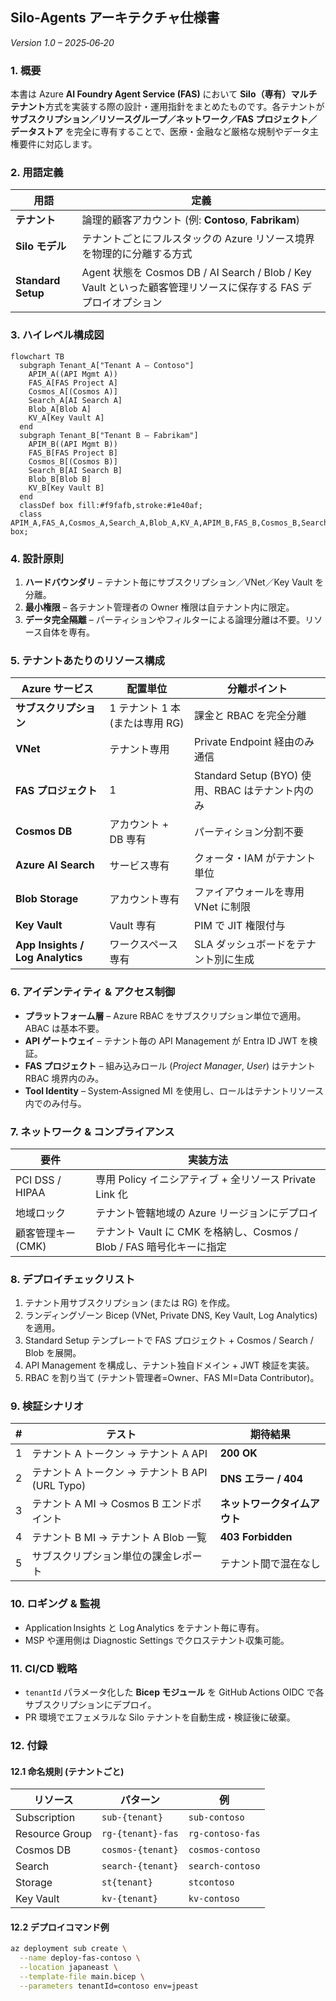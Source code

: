 ## Silo‑Agents アーキテクチャ仕様書

*Version 1.0 – 2025‑06‑20*

### 1. 概要

本書は Azure **AI Foundry Agent Service (FAS)** において **Silo（専有）マルチテナント**方式を実装する際の設計・運用指針をまとめたものです。各テナントが **サブスクリプション／リソースグループ／ネットワーク／FAS プロジェクト／データストア** を完全に専有することで、医療・金融など厳格な規制やデータ主権要件に対応します。

### 2. 用語定義

| 用語                 | 定義                                                                                 |
| ------------------ | ---------------------------------------------------------------------------------- |
| **テナント**           | 論理的顧客アカウント (例: **Contoso**, **Fabrikam**)                                          |
| **Silo モデル**       | テナントごとにフルスタックの Azure リソース境界を物理的に分離する方式                                             |
| **Standard Setup** | Agent 状態を Cosmos DB / AI Search / Blob / Key Vault といった顧客管理リソースに保存する FAS デプロイオプション |

### 3. ハイレベル構成図

```mermaid
flowchart TB
  subgraph Tenant_A["Tenant A – Contoso"]
    APIM_A((API Mgmt A))
    FAS_A[FAS Project A]
    Cosmos_A[(Cosmos A)]
    Search_A[AI Search A]
    Blob_A[Blob A]
    KV_A[Key Vault A]
  end
  subgraph Tenant_B["Tenant B – Fabrikam"]
    APIM_B((API Mgmt B))
    FAS_B[FAS Project B]
    Cosmos_B[(Cosmos B)]
    Search_B[AI Search B]
    Blob_B[Blob B]
    KV_B[Key Vault B]
  end
  classDef box fill:#f9fafb,stroke:#1e40af;
  class APIM_A,FAS_A,Cosmos_A,Search_A,Blob_A,KV_A,APIM_B,FAS_B,Cosmos_B,Search_B,Blob_B,KV_B box;
```

### 4. 設計原則

1. **ハードバウンダリ** – テナント毎にサブスクリプション／VNet／Key Vault を分離。
2. **最小権限** – 各テナント管理者の Owner 権限は自テナント内に限定。
3. **データ完全隔離** – パーティションやフィルターによる論理分離は不要。リソース自体を専有。

### 5. テナントあたりのリソース構成

| Azure サービス                       | 配置単位                  | 分離ポイント                                |
| -------------------------------- | --------------------- | ------------------------------------- |
| **サブスクリプション**                    | 1 テナント 1 本 (または専用 RG) | 課金と RBAC を完全分離                        |
| **VNet**                         | テナント専用                | Private Endpoint 経由のみ通信               |
| **FAS プロジェクト**                   | 1                     | Standard Setup (BYO) 使用、RBAC はテナント内のみ |
| **Cosmos DB**                    | アカウント + DB 専有         | パーティション分割不要                           |
| **Azure AI Search**              | サービス専有                | クォータ・IAM がテナント単位                      |
| **Blob Storage**                 | アカウント専有               | ファイアウォールを専用 VNet に制限                  |
| **Key Vault**                    | Vault 専有              | PIM で JIT 権限付与                        |
| **App Insights / Log Analytics** | ワークスペース専有             | SLA ダッシュボードをテナント別に生成                  |

### 6. アイデンティティ & アクセス制御

* **プラットフォーム層** – Azure RBAC をサブスクリプション単位で適用。ABAC は基本不要。
* **API ゲートウェイ** – テナント毎の API Management が Entra ID JWT を検証。
* **FAS プロジェクト** – 組み込みロール (*Project Manager*, *User*) はテナント RBAC 境界内のみ。
* **Tool Identity** – System‑Assigned MI を使用し、ロールはテナントリソース内でのみ付与。

### 7. ネットワーク & コンプライアンス

| 要件              | 実装方法                                               |
| --------------- | -------------------------------------------------- |
| PCI DSS / HIPAA | 専用 Policy イニシアティブ + 全リソース Private Link 化           |
| 地域ロック           | テナント管轄地域の Azure リージョンにデプロイ                         |
| 顧客管理キー (CMK)    | テナント Vault に CMK を格納し、Cosmos / Blob / FAS 暗号化キーに指定 |

### 8. デプロイチェックリスト

1. テナント用サブスクリプション (または RG) を作成。
2. ランディングゾーン Bicep (VNet, Private DNS, Key Vault, Log Analytics) を適用。
3. Standard Setup テンプレートで FAS プロジェクト + Cosmos / Search / Blob を展開。
4. API Management を構成し、テナント独自ドメイン + JWT 検証を実装。
5. RBAC を割り当て (テナント管理者=Owner、FAS MI=Data Contributor)。

### 9. 検証シナリオ

| # | テスト                                 | 期待結果              |
| - | ----------------------------------- | ----------------- |
| 1 | テナント A トークン → テナント A API            | **200 OK**        |
| 2 | テナント A トークン → テナント B API (URL Typo) | **DNS エラー / 404** |
| 3 | テナント A MI → Cosmos B エンドポイント        | **ネットワークタイムアウト**  |
| 4 | テナント B MI → テナント A Blob 一覧          | **403 Forbidden** |
| 5 | サブスクリプション単位の課金レポート                  | テナント間で混在なし        |

### 10. ロギング & 監視

* Application Insights と Log Analytics をテナント毎に専有。
* MSP や運用側は Diagnostic Settings でクロステナント収集可能。

### 11. CI/CD 戦略

* `tenantId` パラメータ化した **Bicep モジュール** を GitHub Actions OIDC で各サブスクリプションにデプロイ。
* PR 環境でエフェメラルな Silo テナントを自動生成・検証後に破棄。

### 12. 付録

#### 12.1 命名規則 (テナントごと)

| リソース           | パターン              | 例                |
| -------------- | ----------------- | ---------------- |
| Subscription   | `sub-{tenant}`    | `sub-contoso`    |
| Resource Group | `rg-{tenant}-fas` | `rg-contoso-fas` |
| Cosmos DB      | `cosmos-{tenant}` | `cosmos-contoso` |
| Search         | `search-{tenant}` | `search-contoso` |
| Storage        | `st{tenant}`      | `stcontoso`      |
| Key Vault      | `kv-{tenant}`     | `kv-contoso`     |

#### 12.2 デプロイコマンド例

```bash
az deployment sub create \
  --name deploy-fas-contoso \
  --location japaneast \
  --template-file main.bicep \
  --parameters tenantId=contoso env=jpeast
```
